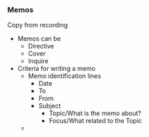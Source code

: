 ### Memos

Copy from recording

- Memos can be
	- Directive
	- Cover
	- Inquire
- Criteria for writing a memo
	- Memo identification lines
		- Date
		- To
		- From
		- Subject
			- Topic/What is the memo about?
			- Focus/What related to the Topic
	- 